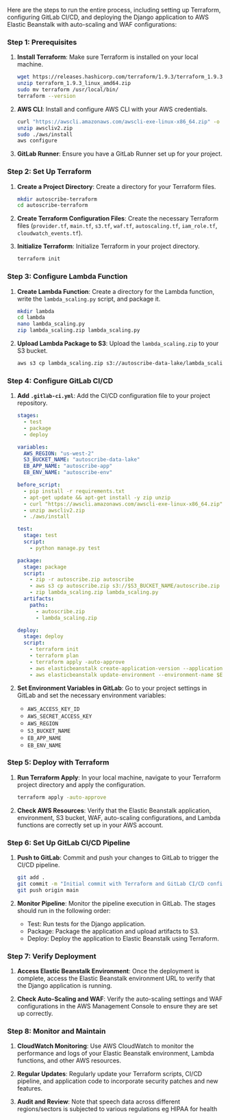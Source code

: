 Here are the steps to run the entire process, including setting up Terraform, configuring GitLab CI/CD, and deploying the Django application to AWS Elastic Beanstalk with auto-scaling and WAF configurations:

### Step 1: Prerequisites

1. **Install Terraform**: Make sure Terraform is installed on your local machine.
   ```bash
   wget https://releases.hashicorp.com/terraform/1.9.3/terraform_1.9.3_linux_amd64.zip
   unzip terraform_1.9.3_linux_amd64.zip
   sudo mv terraform /usr/local/bin/
   terraform --version
   ```

2. **AWS CLI**: Install and configure AWS CLI with your AWS credentials.
   ```bash
   curl "https://awscli.amazonaws.com/awscli-exe-linux-x86_64.zip" -o "awscliv2.zip"
   unzip awscliv2.zip
   sudo ./aws/install
   aws configure
   ```

3. **GitLab Runner**: Ensure you have a GitLab Runner set up for your project.

### Step 2: Set Up Terraform

1. **Create a Project Directory**: Create a directory for your Terraform files.
   ```bash
   mkdir autoscribe-terraform
   cd autoscribe-terraform
   ```

2. **Create Terraform Configuration Files**: Create the necessary Terraform files (`provider.tf`, `main.tf`, `s3.tf`, `waf.tf`, `autoscaling.tf`, `iam_role.tf`, `cloudwatch_events.tf`).

3. **Initialize Terraform**: Initialize Terraform in your project directory.
   ```bash
   terraform init
   ```

### Step 3: Configure Lambda Function

1. **Create Lambda Function**: Create a directory for the Lambda function, write the `lambda_scaling.py` script, and package it.
   ```bash
   mkdir lambda
   cd lambda
   nano lambda_scaling.py
   zip lambda_scaling.zip lambda_scaling.py
   ```

2. **Upload Lambda Package to S3**: Upload the `lambda_scaling.zip` to your S3 bucket.
   ```bash
   aws s3 cp lambda_scaling.zip s3://autoscribe-data-lake/lambda_scaling.zip
   ```

### Step 4: Configure GitLab CI/CD

1. **Add `.gitlab-ci.yml`**: Add the CI/CD configuration file to your project repository.
   ```yaml
   stages:
     - test
     - package
     - deploy

   variables:
     AWS_REGION: "us-west-2"
     S3_BUCKET_NAME: "autoscribe-data-lake"
     EB_APP_NAME: "autoscribe-app"
     EB_ENV_NAME: "autoscribe-env"

   before_script:
     - pip install -r requirements.txt
     - apt-get update && apt-get install -y zip unzip
     - curl "https://awscli.amazonaws.com/awscli-exe-linux-x86_64.zip" -o "awscliv2.zip"
     - unzip awscliv2.zip
     - ./aws/install

   test:
     stage: test
     script:
       - python manage.py test

   package:
     stage: package
     script:
       - zip -r autoscribe.zip autoscribe
       - aws s3 cp autoscribe.zip s3://$S3_BUCKET_NAME/autoscribe.zip
       - zip lambda_scaling.zip lambda_scaling.py
     artifacts:
       paths:
         - autoscribe.zip
         - lambda_scaling.zip

   deploy:
     stage: deploy
     script:
       - terraform init
       - terraform plan
       - terraform apply -auto-approve
       - aws elasticbeanstalk create-application-version --application-name $EB_APP_NAME --version-label v1 --source-bundle S3Bucket=$S3_BUCKET_NAME,S3Key=autoscribe.zip
       - aws elasticbeanstalk update-environment --environment-name $EB_ENV_NAME --version-label v1
   ```

2. **Set Environment Variables in GitLab**: Go to your project settings in GitLab and set the necessary environment variables:
   - `AWS_ACCESS_KEY_ID`
   - `AWS_SECRET_ACCESS_KEY`
   - `AWS_REGION`
   - `S3_BUCKET_NAME`
   - `EB_APP_NAME`
   - `EB_ENV_NAME`

### Step 5: Deploy with Terraform

1. **Run Terraform Apply**: In your local machine, navigate to your Terraform project directory and apply the configuration.
   ```bash
   terraform apply -auto-approve
   ```

2. **Check AWS Resources**: Verify that the Elastic Beanstalk application, environment, S3 bucket, WAF, auto-scaling configurations, and Lambda functions are correctly set up in your AWS account.

### Step 6: Set Up GitLab CI/CD Pipeline

1. **Push to GitLab**: Commit and push your changes to GitLab to trigger the CI/CD pipeline.
   ```bash
   git add .
   git commit -m "Initial commit with Terraform and GitLab CI/CD configuration"
   git push origin main
   ```

2. **Monitor Pipeline**: Monitor the pipeline execution in GitLab. The stages should run in the following order:
   - Test: Run tests for the Django application.
   - Package: Package the application and upload artifacts to S3.
   - Deploy: Deploy the application to Elastic Beanstalk using Terraform.

### Step 7: Verify Deployment

1. **Access Elastic Beanstalk Environment**: Once the deployment is complete, access the Elastic Beanstalk environment URL to verify that the Django application is running.

2. **Check Auto-Scaling and WAF**: Verify the auto-scaling settings and WAF configurations in the AWS Management Console to ensure they are set up correctly.

### Step 8: Monitor and Maintain

1. **CloudWatch Monitoring**: Use AWS CloudWatch to monitor the performance and logs of your Elastic Beanstalk environment, Lambda functions, and other AWS resources.

2. **Regular Updates**: Regularly update your Terraform scripts, CI/CD pipeline, and application code to incorporate security patches and new features.

3. **Audit and Review**: Note that speech data across different regions/sectors is subjected to various regulations eg HIPAA for health
